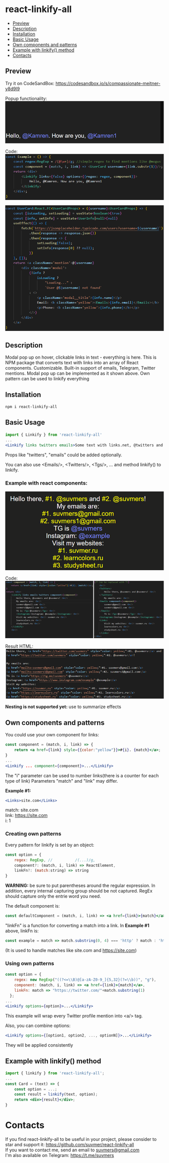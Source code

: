 # react-linkify-all
- [Preview](#preview)
- [Description](#description)
- [Installation](#installation)
- [Basic Usage](#basic-usage)
- [Own components and patterns](#own-components-and-patterns)
- [Example with linkify() method](#example-with-linkify-method)
- [Contacts](#contacts)

## Preview
Try it on CodeSandBox: https://codesandbox.io/s/compassionate-meitner-y8d9l9

Popup functionality:
![](linkify_fetch.gif)

Code:
![](linkify_fetch.png)

![](linkify_fetch_1.png)

## Description

Modal pop up on hover, clickable links in text - everything is here. This is NPM package that converts text with links into an array of React components. Customizable. Built-in support of emails, Telegram, Twitter mentions. Modal pop up can be implemented as it shown above. Own pattern can be used to linkify everything

## Installation
```sh
npm i react-linkify-all
```
## Basic Usage
```jsx
import { Linkify } from 'react-linkify-all'
...
<Linkify links twitters emails>Some text with links.net, @twitters and emails@domain.org</Linkify>
```
Props like "twitters", "emails" could be added optionally.

You can also use \<Emails/\>, \<Twitters/\>, \<Tgs\/>, ... and method linkify() to linkify.

### Example with react components:
![](linkify_links.gif)

Code:
![](linkify.png)

Result HTML:
![](linkify_1.png)

**Nesting is not supported yet:** use <Linkify links twitters emails.../> to summarize effects

## Own components and patterns
You could use your own component for links:
```jsx
const component = (match, i, link) => {
    return <a href={link} style={{color:"yellow"}}>#{i}. {match}</a>;
}
...
<Linkify ... component={component}>...</Linkify>
```
The "i" parameter can be used to number links(there is a counter for each type of link)
Parameters "match" and "link" may differ.

**Example #1:**
```jsx
<Links>site.com</Links>
```
match: site.com  
link: https://site.com  
i: 1  

### Creating own patterns
Every pattern for linkify is set by an object:
```jsx
const option = {
    regex: RegExp, //          /(...)/g,
    component?: (match, i, link) => ReactElement,
    linkFn?: (match:string) => string
}
```
**WARNING:** be sure to put parentheses around the regular expression. In addition, every internal capturing group should be not captured. RegEx should capture only the entrie word you need.

The default component is:
```jsx
const defaultComponent = (match, i, link) => <a href={link}>{match}</a>;
```
"linkFn" is a function for converting a match into a link.
In **Example #1** above, linkFn is:
```js
const example = match => match.substring(0, 4) === 'http' ? match : 'https://'+match
```
(It is used to handle matches like site.com and https://site.com)
### Using own patterns
```jsx
const option = {
    regex: new RegExp("((?<=\\B)@[a-zA-Z0-9_]{5,32}(?=\\b))", "g"),
    component: (match, i, link) => <a href={link}>{match}</a>,
    linkFn: match => "https://twitter.com/"+match.substring(1)
  };
...
<Linkify options={option}>...</Linkify>
```
This example will wrap every Twitter profile mention into <a\/\> tag.

Also, you can combine options:

```jsx
<Linkify options={[option1, option2, ..., optionN]}>...</Linkify>
```

They will be applied consistently

## Example with linkify() method
```jsx
import { linkify } from 'react-linkify-all';
...
const Card = (text) => {
    const option = ...;
    const result = linkify(text, option);
    return <div>{result}</div>;
}
```

# Contacts
If you find react-linkify-all to be useful in your project, please consider to star and support it: https://github.com/suvmer/react-linkify-all  
If you want to contact me, send an email to suvmers@gmail.com  
I'm also available on Telegram: https://t.me/suvmers

